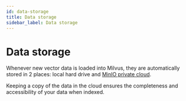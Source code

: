 ```yaml
---
id: data-storage
title: Data storage
sidebar_label: Data storage
---
```


# Data storage

Whenever new vector data is loaded into Milvus, they are automatically stored in 2 places: local hard drive and [MinIO private cloud](https://min.io/product/multi-cloud-gateway#multi-cloud-gateway). 

Keeping a copy of the data in the cloud ensures the completeness and accessibility of your data when indexed.

